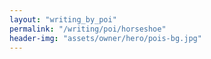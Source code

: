 ```yaml
---
layout: "writing_by_poi"
permalink: "/writing/poi/horseshoe"
header-img: "assets/owner/hero/pois-bg.jpg"
---
```

